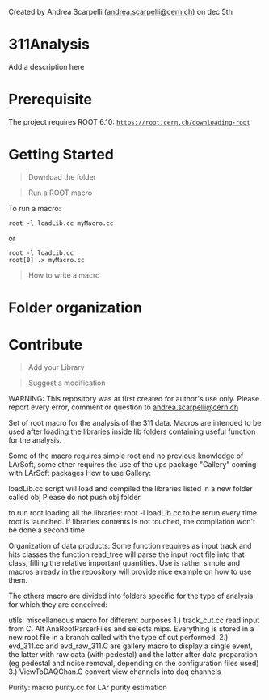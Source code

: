 Created by Andrea Scarpelli (andrea.scarpelli@cern.ch) on dec 5th

# 311Analysis

Add a description here

# Prerequisite

The project requires ROOT 6.10: <a href="https://root.cern.ch/downloading-root" target="_blank">`https://root.cern.ch/downloading-root`</a>

# Getting Started

> Download the folder

> Run a ROOT macro

To run a macro:
```
root -l loadLib.cc myMacro.cc
```
or
```
root -l loadLib.cc
root[0] .x myMacro.cc
```

> How to write a macro

# Folder organization

# Contribute

> Add your Library

> Suggest a modification


WARNING: This repository was at first created for author's use only. Please
report every error, comment or question to andrea.scarpelli@cern.ch

Set of root macro for the analysis of the 311 data. Macros are intended to be used
after loading the libraries inside lib folders containing useful function for the
analysis.

Some of the macro requires simple root and no previous knowledge of LArSoft, some
other requires the use of the ups package "Gallery" coming with LArSoft packages
How to use Gallery:

loadLib.cc script will load and compiled the libraries listed in a new folder called obj
Please do not push obj folder.

to run root loading all the libraries: root -l loadLib.cc to be rerun every time
root is launched. If libraries contents is not touched, the compilation won't be
done a second time.

Organization of data products:
  Some function requires as input track and hits classes
  the function read_tree will parse the input root file into that class, filling
  the relative important quantities. Use is rather simple and macros already in
  the repository will provide nice example on how to use them.

The others macro are divided into folders specific for the type of analysis for
which they are conceived:

utils: miscellaneous macro for different purposes
  1.) track_cut.cc read input from C. Alt AnaRootParserFiles and selects mips.
    Everything is stored in a new root file in a branch called with the type of
    cut performed.
  2.) evd_311.cc and evd_raw_311.C are gallery macro to display a single event,
  the latter with raw data (with pedestal) and the latter after data preparation
  (eg pedestal and noise removal, depending on the configuration files used)
  3.) ViewToDAQChan.C convert view channels into daq channels


Purity: macro purity.cc for LAr purity estimation
